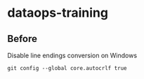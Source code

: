 # dataops-training


## Before

Disable line endings conversion on Windows

    git config --global core.autocrlf true
